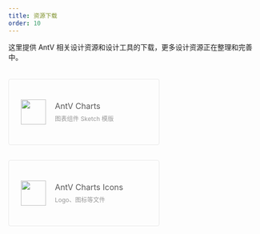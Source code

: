 ```yaml
---
title: 资源下载
order: 10
---
```


<style>
    .resource-card {
        max-width: 350px;
        width: 40%;
        min-width: 300px;
        height: 130px;
        border: 1px solid #e9e9e9;
        border-radius: 4px;
        font-size: 12px;
        color: #777;
        display: inline-block;
        margin: 20px 40px 10px 0;
        vertical-align: middle;
        -webkit-transition: all .3s ease;
        transition: all .3s ease;
        position: relative;
        overflow: hidden;
    }
    .resource-card:hover {
        box-shadow: 0 1px 2px -2px rgba(0,0,0,0.16), 0 3px 6px 0 rgba(0,0,0,0.12), 0 5px 12px 4px rgba(0,0,0,0.09);
        border-color: transparent;
    }
    .resource-card img, .resource-card .resource-content {
        display: inline-block;
        vertical-align: middle;
        position: absolute;
        top: 50%;
        -webkit-transform: translateY(-50%);
        -ms-transform: translateY(-50%);
        transform: translateY(-50%);
    }
    .resource-card img {
        width: 50px;
        margin: 0 20px 0 24px;
    }
    .resource-card .resource-content {
        margin-left: 92px;
    }
    .resource-content .title {
        display: block;
        font-size: 16px;
        color: rgba(0,0,0,.65);
        overflow: hidden;
        white-space: nowrap;
        text-overflow: ellipsis;
        line-height: 1.2;
        margin-bottom: 6px;
    }
    .resource-content .description {
        display: block;
        color: #999;
        padding-right: 8px;
    }
    @media only screen and (max-width: 480px) {
        .resource-card {
            width: 100%;
        }
    }
</style>

这里提供 AntV 相关设计资源和设计工具的下载，更多设计资源正在整理和完善中。

<div class="resource-cards">
    <a href="https://github.com/antvis/feedback/releases/download/design/AntV.Charts.sketch" class="resource-card">
        <img src="https://gw.alipayobjects.com/mdn/rms_f8c6a0/afts/img/A*xMzhQLZvDlcAAAAAAAAAAABkARQnAQ" alt="">
        <span class="resource-content">
            <span class="title">AntV Charts</span>
            <span class="description">图表组件 Sketch 模版</span>
        </span>
    </a>
    <a href="https://github.com/antvis/feedback/releases/download/design/AntV.Charts.Icons.sketch" class="resource-card">
        <img src="https://gw.alipayobjects.com/mdn/rms_f8c6a0/afts/img/A*xMzhQLZvDlcAAAAAAAAAAABkARQnAQ" alt="">
        <span class="resource-content">
            <span class="title">AntV Charts Icons</span>
            <span class="description">Logo、图标等文件</span>
        </span>
    </a>
</div>
